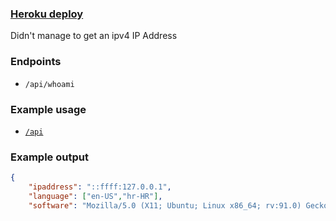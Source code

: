 
### [Heroku deploy](https://fcc-headerparser-xd.herokuapp.com/)

Didn't manage to get an ipv4 IP Address 


### Endpoints

- `/api/whoami` 

### Example usage
- [`/api`](https://fcc-headerparser-xd.herokuapp.com/api/whoami)

### Example output
```json
{
    "ipaddress": "::ffff:127.0.0.1",
    "language": ["en-US","hr-HR"],
    "software": "Mozilla/5.0 (X11; Ubuntu; Linux x86_64; rv:91.0) Gecko/20100101 Firefox/91.0"}
```
